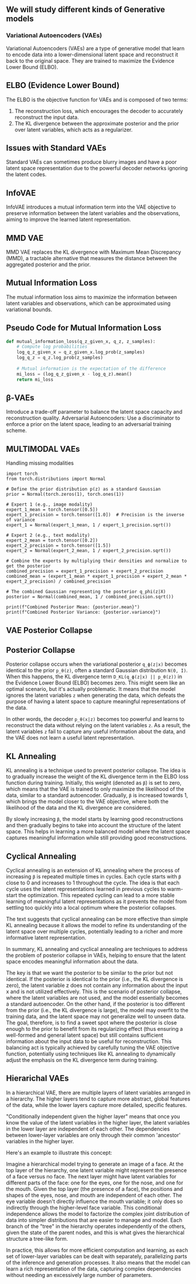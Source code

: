 ## We will study different kinds of Generative models

### Variational Autoencoders (VAEs)

Variational Autoencoders (VAEs) are a type of generative model that learn to encode data into a lower-dimensional latent space and reconstruct it back to the original space. They are trained to maximize the Evidence Lower Bound (ELBO).

## ELBO (Evidence Lower Bound)

The ELBO is the objective function for VAEs and is composed of two terms:

1. The reconstruction loss, which encourages the decoder to accurately reconstruct the input data.
2. The KL divergence between the approximate posterior and the prior over latent variables, which acts as a regularizer.

## Issues with Standard VAEs

Standard VAEs can sometimes produce blurry images and have a poor latent space representation due to the powerful decoder networks ignoring the latent codes.

## InfoVAE

InfoVAE introduces a mutual information term into the VAE objective to preserve information between the latent variables and the observations, aiming to improve the learned latent representation.

## MMD VAE

MMD VAE replaces the KL divergence with Maximum Mean Discrepancy (MMD), a tractable alternative that measures the distance between the aggregated posterior and the prior.

## Mutual Information Loss

The mutual information loss aims to maximize the information between latent variables and observations, which can be approximated using variational bounds.

## Pseudo Code for Mutual Information Loss

```python
def mutual_information_loss(q_z_given_x, q_z, z_samples):
    # Compute log probabilities
    log_q_z_given_x = q_z_given_x.log_prob(z_samples)
    log_q_z = q_z.log_prob(z_samples)
    
    # Mutual information is the expectation of the difference
    mi_loss = (log_q_z_given_x - log_q_z).mean()
    return mi_loss
```


## β-VAEs
 Introduce a trade-off parameter to balance the latent space capacity and reconstruction quality.
Adversarial Autoencoders: Use a discriminator to enforce a prior on the latent space, leading to an adversarial training scheme.

## MULTIMODAL VAEs

Handling missing modalities


```
import torch
from torch.distributions import Normal

# Define the prior distribution p(z) as a standard Gaussian
prior = Normal(torch.zeros(1), torch.ones(1))

# Expert 1 (e.g., image modality)
expert_1_mean = torch.tensor([0.5])
expert_1_precision = torch.tensor([1.0])  # Precision is the inverse of variance
expert_1 = Normal(expert_1_mean, 1 / expert_1_precision.sqrt())

# Expert 2 (e.g., text modality)
expert_2_mean = torch.tensor([0.2])
expert_2_precision = torch.tensor([1.5])
expert_2 = Normal(expert_2_mean, 1 / expert_2_precision.sqrt())

# Combine the experts by multiplying their densities and normalize to get the posterior
combined_precision = expert_1_precision + expert_2_precision
combined_mean = (expert_1_mean * expert_1_precision + expert_2_mean * expert_2_precision) / combined_precision

# The combined Gaussian representing the posterior q_phi(z|X)
posterior = Normal(combined_mean, 1 / combined_precision.sqrt())

print(f"Combined Posterior Mean: {posterior.mean}")
print(f"Combined Posterior Variance: {posterior.variance}")
```

## VAE Posterior Collapse

## Posterior Collapse
Posterior collapse occurs when the variational posterior `q_ϕ(z|x)` becomes identical to the prior `p_θ(z)`, often a standard Gaussian distribution `N(0, I)`. When this happens, the KL divergence term `D_KL(q_ϕ(z|x) || p_θ(z))` in the Evidence Lower Bound (ELBO) becomes zero. This might seem like an optimal scenario, but it's actually problematic. It means that the model ignores the latent variables `z` when generating the data, which defeats the purpose of having a latent space to capture meaningful representations of the data.

In other words, the decoder `p_θ(x|z)` becomes too powerful and learns to reconstruct the data without relying on the latent variables `z`. As a result, the latent variables `z` fail to capture any useful information about the data, and the VAE does not learn a useful latent representation.

## KL Annealing
KL annealing is a technique used to prevent posterior collapse. The idea is to gradually increase the weight of the KL divergence term in the ELBO loss function during training. Initially, this weight (denoted as `β`) is set to zero, which means that the VAE is trained to only maximize the likelihood of the data, similar to a standard autoencoder. Gradually, `β` is increased towards 1, which brings the model closer to the VAE objective, where both the likelihood of the data and the KL divergence are considered.

By slowly increasing `β`, the model starts by learning good reconstructions and then gradually begins to take into account the structure of the latent space. This helps in learning a more balanced model where the latent space captures meaningful information while still providing good reconstructions.

## Cyclical Annealing
Cyclical annealing is an extension of KL annealing where the process of increasing `β` is repeated multiple times in cycles. Each cycle starts with `β` close to 0 and increases to 1 throughout the cycle. The idea is that each cycle uses the latent representations learned in previous cycles to warm-start the optimization. This repeated cycling can lead to a more stable learning of meaningful latent representations as it prevents the model from settling too quickly into a local optimum where the posterior collapses.

The text suggests that cyclical annealing can be more effective than simple KL annealing because it allows the model to refine its understanding of the latent space over multiple cycles, potentially leading to a richer and more informative latent representation.

In summary, KL annealing and cyclical annealing are techniques to address the problem of posterior collapse in VAEs, helping to ensure that the latent space encodes meaningful information about the data.

The key is that we want the posterior to be similar to the prior but not identical. If the posterior is identical to the prior (i.e., the KL divergence is zero), the latent variable z does not contain any information about the input 
x and is not utilized effectively. This is the scenario of posterior collapse, where the latent variables are not used, and the model essentially becomes a standard autoencoder.
On the other hand, if the posterior is too different from the prior (i.e., the KL divergence is large), the model may overfit to the training data, and the latent space may not generalize well to unseen data.
The goal, therefore, is to find a sweet spot where the posterior is close enough to the prior to benefit from its regularizing effect (thus ensuring a well-formed and general latent space) but still contains sufficient information about the input data to be useful for reconstruction. This balancing act is typically achieved by carefully tuning the VAE objective function, potentially using techniques like KL annealing to dynamically adjust the emphasis on the KL divergence term during training.


## Hierarichal VAEs
In a hierarchical VAE, there are multiple layers of latent variables arranged in a hierarchy. The higher layers tend to capture more abstract, global features of the data, while the lower layers capture more detailed, specific features.

"Conditionally independent given the higher layer" means that once you know the value of the latent variables in the higher layer, the latent variables in the lower layer are independent of each other. The dependencies between lower-layer variables are only through their common 'ancestor' variables in the higher layer.

Here's an example to illustrate this concept:

Imagine a hierarchical model trying to generate an image of a face.
At the top layer of the hierarchy, one latent variable might represent the presence of a face versus no face.
The next layer might have latent variables for different parts of the face: one for the eyes, one for the nose, and one for the mouth.
Given the top layer (the presence of a face), the positions and shapes of the eyes, nose, and mouth are independent of each other. The eye variable doesn't directly influence the mouth variable; it only does so indirectly through the higher-level face variable.
This conditional independence allows the model to factorize the complex joint distribution of data into simpler distributions that are easier to manage and model. Each branch of the "tree" in the hierarchy operates independently of the others, given the state of the parent nodes, and this is what gives the hierarchical structure a tree-like form.

In practice, this allows for more efficient computation and learning, as each set of lower-layer variables can be dealt with separately, parallelizing parts of the inference and generation processes. It also means that the model can learn a rich representation of the data, capturing complex dependencies without needing an excessively large number of parameters.